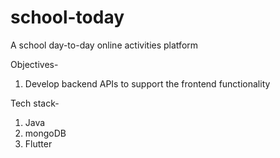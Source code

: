 # school-today
A school day-to-day online activities platform


Objectives-
1. Develop backend APIs to support the frontend functionality




Tech stack-
1. Java
2. mongoDB
3. Flutter
